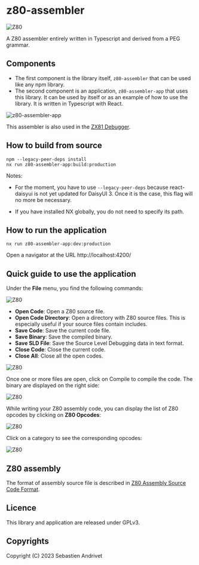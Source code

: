 # z80-assembler

![Z80](assets/images/logo.png)

A Z80 assembler entirely written in Typescript and derived from a PEG grammar.

## Components

* The first component is the library itself, `z80-assembler` that can be used like any npm library.
* The second component is an application, `z80-assembler-app` that uses this library.
  It can be used by itself or as an example of how to use the library. It is written in Typescript with React.

![z80-assembler-app](assets/images/z80-assembler-app.png)

This assembler is also used in the [ZX81 Debugger](https://github.com/andrivet/ZX81-Debugger).

## How to build from source

```
npm --legacy-peer-deps install
nx run z80-assembler-app:build:production
```

Notes: 

* For the moment, you have to use `--legacy-peer-deps` because react-daisyui is not yet updated for DaisyUI 3.
Once it is the case, this flag will no more be necessary.

* If you have installed NX globally, you do not need to specify its path.

## How to run the application

```
nx run z80-assembler-app:dev:production
```

Open a navigator at the URL http://localhost:4200/


## Quick guide to use the application

Under the **File** menu, you find the following commands:

![Z80](assets/images/menu.png)

* **Open Code**: Open a Z80 source file.
* **Open Code Directory**: Open a directory with Z80 source files. This is especially useful if your source files contain includes.
* **Save Code**: Save the current code file.
* **Save Binary**: Save the compiled binary.
* **Save SLD File**: Save the Source Level Debugging data in text format.
* **Close Code**: Close the current code.
* **Close All**: Close all the open codes.

![Z80](assets/images/open-dir.png)

Once one or more files are open, click on Compile to compile the code.
The binary are displayed on the right side:

![Z80](assets/images/compile.png)

While writing your Z80 assembly code, you can display the list of Z80 opcodes by clicking on **Z80 Opcodes**:

![Z80](assets/images/opcodes.png)

Click on a category to see the corresponding opcodes:

![Z80](assets/images/opcodes-load8.png)

## Z80 assembly

The format of assembly source file is described in [Z80 Assembly Source Code Format](./docs/assembly.md).


## Licence

This library and application are released under GPLv3.

## Copyrights

Copyright (C) 2023 Sebastien Andrivet
